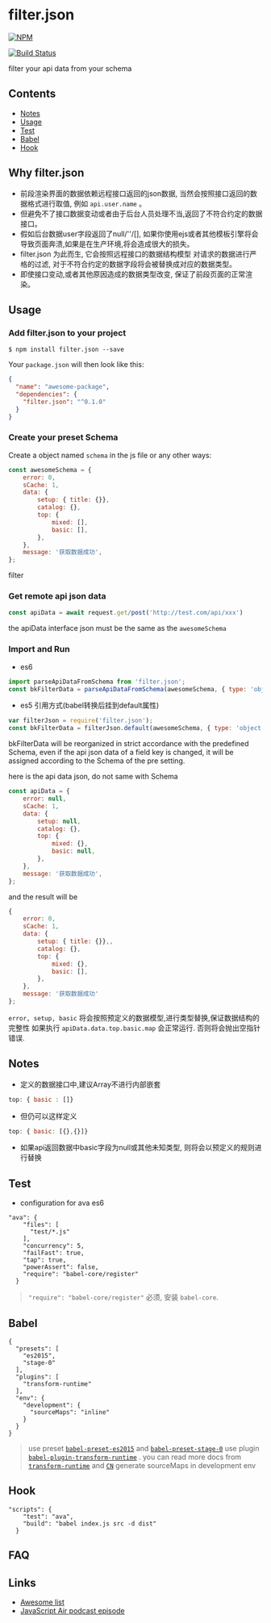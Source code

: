# filter.json

[![NPM](https://nodei.co/npm/filter.json.png)](https://nodei.co/npm/filter.json/)

[![Build Status](https://secure.travis-ci.org/noodleswww/filter.json.png)](https://travis-ci.org/noodleswww/filter.json)

filter your api data from your schema


## Contents

- [Notes](#notes)
- [Usage](#usage)
- [Test](#test)
- [Babel](#babel)
- [Hook](#hook)



## Why filter.json
* 前段渲染界面的数据依赖远程接口返回的json数据, 当然会按照接口返回的数据格式进行取值, 例如 `api.user.name` 。
* 但避免不了接口数据变动或者由于后台人员处理不当,返回了不符合约定的数据接口。
* 假如后台数据user字段返回了null/''/[], 如果你使用ejs或者其他模板引擎将会导致页面奔溃,如果是在生产环境,将会造成很大的损失。
* filter.json 为此而生, 它会按照远程接口的数据结构模型 对请求的数据进行严格的过滤, 对于不符合约定的数据字段将会被替换成对应的数据类型。
* 即使接口变动,或者其他原因造成的数据类型改变, 保证了前段页面的正常渲染。 


## Usage
### Add filter.json to your project

```console
$ npm install filter.json --save
```

Your `package.json` will then look like this:

```json
{
  "name": "awesome-package",
  "dependencies": {
    "filter.json": "^0.1.0"
  }
}
```

### Create your preset Schema

Create a object named `schema` in the js file or any other ways:

```js
const awesomeSchema = {
	error: 0,
	sCache: 1,
	data: {
		setup: { title: {}},
		catalog: {},
		top: {
			mixed: [],
			basic: [],
		},
	},
	message: '获取数据成功',
};
```

filter

### Get remote api json data

```js
const apiData = await request.get/post('http://test.com/api/xxx')
```

the apiData interface json must be the same as the `awesomeSchema`

### Import and Run

* es6

```js
import parseApiDataFromSchema from 'filter.json';
const bkFilterData = parseApiDataFromSchema(awesomeSchema, { type: 'object', api: apiData, schema: awesomeSchema });
```

* es5 引用方式(babel转换后挂到default属性)

```js 
var filterJson = require('filter.json');
const bkFilterData = filterJson.default(awesomeSchema, { type: 'object', api: apiData, schema: awesomeSchema });
```

bkFilterData will be reorganized in strict accordance with the predefined Schema, even if the api json data of a field key is changed,
it will be assigned according to the Schema of the pre setting.


here is the api data json, do not same with Schema

```js
const apiData = {
	error: null,
	sCache: 1,
	data: {
		setup: null,
		catalog: {},
		top: {
			mixed: {},
			basic: null,
		},
	},
	message: '获取数据成功',
};
````
and the result will be

```js
{
    error: 0,
    sCache: 1,
    data: {
	    setup: { title: {}},,
	    catalog: {},
	    top: {
		    mixed: {},
		    basic: [],
	    },
    },
    message: '获取数据成功'
};
````

`error, setup, basic` 将会按照预定义的数据模型,进行类型替换,保证数据结构的完整性
如果执行 `apiData.data.top.basic.map` 会正常运行. 否则将会抛出空指针错误.



## Notes
* 定义的数据接口中,建议Array不进行内部嵌套
```js
top: { basic : []}
````
* 但仍可以这样定义
```js
top: { basic: [{},{}]}
```
* 如果api返回数据中basic字段为null或其他未知类型, 则将会以预定义的规则进行替换



## Test

* configuration for ava es6
```
"ava": {
    "files": [
      "test/*.js"
    ],
    "concurrency": 5,
    "failFast": true,
    "tap": true,
    "powerAssert": false,
    "require": "babel-core/register"
  }
```
> `"require": "babel-core/register"` 必须, 安装 `babel-core`.



## Babel

```
{
  "presets": [
	"es2015",
	"stage-0"
  ],
  "plugins": [
	"transform-runtime"
  ],
  "env": {
	"development": {
	  "sourceMaps": "inline"
	}
  }
}
```
> use preset [`babel-preset-es2015`](https://babeljs.io/docs/plugins/preset-es2015/) and [`babel-preset-stage-0`](https://babeljs.io/docs/plugins/babel-preset-stage-0/)
> use plugin [`babel-plugin-transform-runtime`](https://github.com/babel/babel/tree/master/packages/babel-plugin-transform-runtime) . you can read more docs from [`transform-runtime`](https://babeljs.io/docs/plugins/transform-runtime/) and [`CN`](https://www.zfanw.com/blog/babel-6.html#babel-runtime) 
> generate sourceMaps in development env



## Hook

```
"scripts": {
    "test": "ava",
    "build": "babel index.js src -d dist"
  }
```




## FAQ



## Links

- [Awesome list](https://github.com/avajs/awesome-ava)
- [JavaScript Air podcast episode](http://jsair.io/ava)
